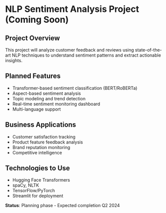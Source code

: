 # NLP Sentiment Analysis Project (Coming Soon)

## Project Overview
This project will analyze customer feedback and reviews using state-of-the-art NLP techniques to understand sentiment patterns and extract actionable insights.

## Planned Features
- Transformer-based sentiment classification (BERT/RoBERTa)
- Aspect-based sentiment analysis
- Topic modeling and trend detection
- Real-time sentiment monitoring dashboard
- Multi-language support

## Business Applications
- Customer satisfaction tracking
- Product feature feedback analysis
- Brand reputation monitoring
- Competitive intelligence

## Technologies to Use
- Hugging Face Transformers
- spaCy, NLTK
- TensorFlow/PyTorch
- Streamlit for deployment

**Status**: Planning phase - Expected completion Q2 2024